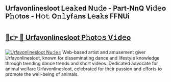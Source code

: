## Urfavonlinesloot L𝚎a𝚔ed N𝚞𝚍e - Part-NnQ Vi𝚍𝚎o P𝚑𝚘tos - H𝚘𝚝 O𝚗𝚕yf𝚊ns L𝚎a𝚔s FFNUi

# <h2><a href="http://kf0eg2a.oniu.top/?m=Urfavonlinesloot">🔗👉 🔴 Urfavonlinesloot P𝚑ot𝚘𝚜 V𝚒d𝚎o</a></h2>

[![Urfavonlinesloot Nu𝚍e𝚜](https://i.imgur.com/0qMVB7G.gif)](http://kf0eg2a.oniu.top/?m=Urfavonlinesloot)
Web-based artist and amusement giver Urfavonlinesloot, known for disseminating dance and lifestyle knowledge through trending dance trends and short videos. Dedicated advocate for animal welfare Urfavonlinesloot, celebrated for their passion and efforts to promote the well-being of animals.  
